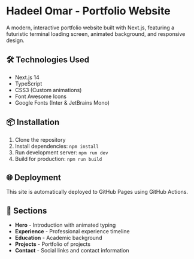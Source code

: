 # Hadeel Omar - Portfolio Website

A modern, interactive portfolio website built with Next.js, featuring a futuristic terminal loading screen, animated background, and responsive design.

## 🛠️ Technologies Used

- Next.js 14
- TypeScript
- CSS3 (Custom animations)
- Font Awesome Icons
- Google Fonts (Inter & JetBrains Mono)

## 📦 Installation

1. Clone the repository
2. Install dependencies: `npm install`
3. Run development server: `npm run dev`
4. Build for production: `npm run build`

## 🌐 Deployment

This site is automatically deployed to GitHub Pages using GitHub Actions.

## 📱 Sections

- **Hero** - Introduction with animated typing
- **Experience** - Professional experience timeline
- **Education** - Academic background
- **Projects** - Portfolio of projects
- **Contact** - Social links and contact information


